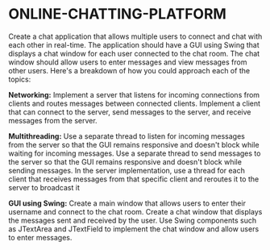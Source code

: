 # ONLINE-CHATTING-PLATFORM

Create a chat application that allows multiple users to connect and chat with each other in real-time. The application should have a GUI using Swing that displays a chat window for each user connected to the chat room. The chat window should allow users to enter messages and view messages from other users.
Here's a breakdown of how you could approach each of the topics:

**Networking:**
Implement a server that listens for incoming connections from clients and routes messages between connected clients.
Implement a client that can connect to the server, send messages to the server, and receive messages from the server.

**Multithreading:**
Use a separate thread to listen for incoming messages from the server so that the GUI remains responsive and doesn't block while waiting for incoming messages.
Use a separate thread to send messages to the server so that the GUI remains responsive and doesn't block while sending messages.
In the server implementation, use a thread for each client that receives messages from that specific client and reroutes it to the server to broadcast it

**GUI using Swing:**
Create a main window that allows users to enter their username and connect to the chat room.
Create a chat window that displays the messages sent and received by the user.
Use Swing components such as JTextArea and JTextField to implement the chat window and allow users to enter messages.
